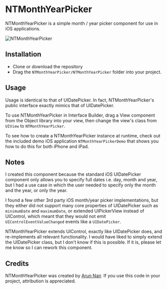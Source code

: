 # NTMonthYearPicker

NTMonthYearPicker is a simple month / year picker component for use in iOS applications.

![NTMonthYearPicker](screenshot.png)

## Installation

- Clone or download the repository
- Drag the `NTMonthYearPicker/NTMonthYearPicker` folder into your project.

## Usage

Usage is identical to that of UIDatePicker. In fact, NTMonthYearPicker's public interface exactly mimics that of UIDatePicker.

To use NTMonthYearPicker in Interface Builder, drag a View component from the Object library into your view, then change the view's class from `UIView` to `NTMonthYearPicker`.

To see how to create a NTMonthYearPicker instance at runtime, check out the included demo iOS application `NTMonthYearPickerDemo` that shows you how to do this for both iPhone and iPad.

## Notes

I created this component because the standard iOS UIDatePicker component only allows you to specify full dates i.e. day, month and year, but I had a use case in which the user needed to specify only the month and the year, or only the year.

I found a few other 3rd party iOS month/year picker implementations, but they either did not support many core properties of UIDatePicker such as `minimumDate` and `maximumDate`, or extended UIPickerView instead of UIControl, which meant that they would not emit `UIControlEventValueChanged` events like a `UIDatePicker`.

NTMonthYearPicker extends UIControl, exactly like UIDatePicker does, and re-implements all relevant functionality. I would have liked to simply extend the UIDatePicker class, but I don't know if this is possible. If it is, please let me know so I can rework this component.

## Credits

NTMonthYearPicker was created by [Arun Nair](http://nairteashop.org). If you use this code in your project, attribution is appreciated.
